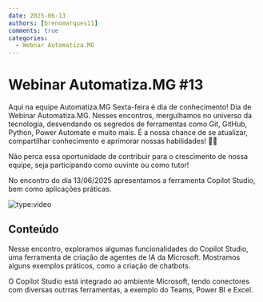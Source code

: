 ```yaml
---
date: 2025-06-13
authors: [brenomarques11]
comments: true
categories:
  - Webnar Automatiza.MG
---
```


# Webinar Automatiza.MG #13

Aqui na equipe Automatiza.MG Sexta-feira é dia de conhecimento!
Dia de Webinar Automatiza.MG.
Nesses encontros, mergulhamos no universo da tecnologia, desvendando os segredos de ferramentas como Git, GitHub, Python, Power Automate e muito mais.
É a nossa chance de se atualizar, compartilhar conhecimento e aprimorar nossas habilidades! :rocket::rocket:

<!-- more -->

Não perca essa oportunidade de contribuir para o crescimento de nossa equipe, seja participando como ouvinte ou como tutor!

No encontro do dia 13/06/2025 apresentamos a ferramenta Copilot Studio, bem como aplicações práticas. 

![type:video](https://www.youtube.com/embed/_c9_imQ0kCQ)

## Conteúdo

Nesse encontro, exploramos algumas funcionalidades do Copilot Studio, uma ferramenta de criação de agentes de IA da Microsoft. Mostramos alguns exemplos práticos, como a criação de chatbots. 

O Copilot Studio está integrado ao ambiente Microsoft, tendo conectores com diversas outrras ferramentas, a exemplo do Teams, Power BI e Excel. 



